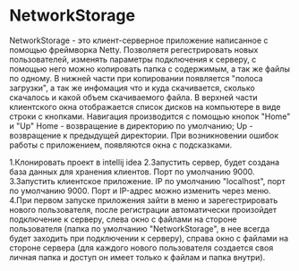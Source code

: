 # NetworkStorage
NetworkStorage - это клиент-серверное приложение написанное с помощью фреймворка Netty. Позволяетя регестрировать новых пользователей, изменять параметры подключения
к серверу, с помощью него можно копировать папка с содержимым, а так же файлы по одному. В нижней части при копировании появляется "полоса загрузки", а так же инфомация
что и куда скачивается, сколько скачалось и какой объем скачиваемого файла. В верхней части клиентского окна отображается список дисков на компьютере
в виде строки с кнопками. Навигация производится с помощью кнопок "Home" и "Up"
Home - возвращение в директорию по умолчанию;
Up - возвращение к предыдущей директории.
При возникновении ошибок работы с приложением, появляются окна с подсказками.

1.Клонировать проект в intellij idea
2.Запустить сервер, будет создана база данных для хранения клиентов. Порт по умолчанию 9000.
3.Запустить клиентское приложение. IP по умолчанию "localhost", порт по умолчанию 9000. Порт и IP-адрес можно изменить через меню.
4.При первом запуске приложения зайти в меню и зарегестрировать нового пользователя, после регистрации автоматически произойдет подключение к серверу,
слева окно с файлами на стороне пользователя (папка по умолчанию "NetworkStorage", в нее всегда будет заходить при подключении к серверу), справа окно с файлами на стороне
сервера (для каждого нового пользователя создается своя личная папка и доступ он имеет только к файлам и папка внутри).
